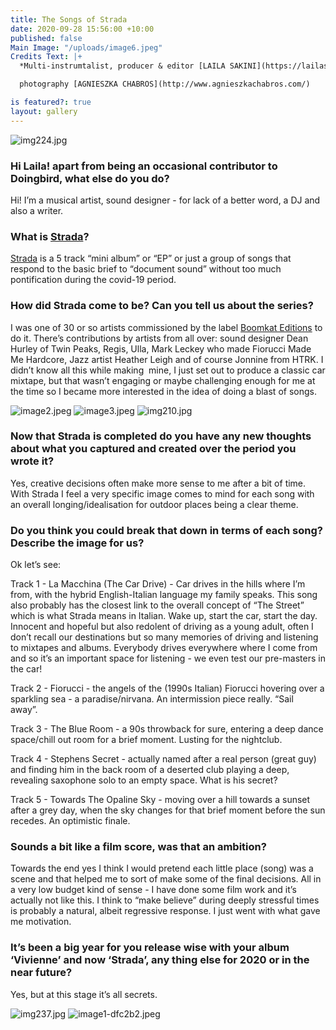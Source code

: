 ```yaml
---
title: The Songs of Strada
date: 2020-09-28 15:56:00 +10:00
published: false
Main Image: "/uploads/image6.jpeg"
Credits Text: |+
  *Multi-instrumtalist, producer & editor [LAILA SAKINI](https://lailasakini.bandcamp.com/) talks to Doingbird's Editor [ABBY BENNETT](https://www.instagram.com/bennett_abby/) about the songs that make up her latest body of work, [STRADA](https://boomkat.com/products/strada-0fa52538-7a7d-4dfa-b58b-6f895d437a5a).*

  photography [AGNIESZKA CHABROS](http://www.agnieszkachabros.com/)

is featured?: true
layout: gallery
---
```


![img224.jpg](/uploads/img224.jpg)


### Hi Laila! apart from being an occasional contributor to Doingbird, what else do you do?

Hi! I’m a musical artist, sound designer - for lack of a better word, a DJ and also a writer. 

### What is [Strada](https://boomkat.com/products/strada-0fa52538-7a7d-4dfa-b58b-6f895d437a5a)? 

[Strada](https://boomkat.com/products/strada-0fa52538-7a7d-4dfa-b58b-6f895d437a5a) is a 5 track “mini album” or “EP” or just a group of songs that respond to the basic brief to “document sound” without too much pontification during the covid-19 period. 

### How did Strada come to be? Can you tell us about the series? 

I was one of 30 or so artists commissioned by the label [Boomkat Editions](https://boomkat.com/labels/boomkat-editions-documenting-sound) to do it. There’s contributions by artists from all over: sound designer Dean Hurley of Twin Peaks, Regis, Ulla, Mark Leckey who made Fiorucci Made Me Hardcore, Jazz artist Heather Leigh and of course Jonnine from HTRK. I didn’t know all this while making  mine, I just set out to produce a classic car mixtape, but that wasn’t engaging or maybe challenging enough for me at the time so I became more interested in the idea of doing a blast of songs. 

![image2.jpeg](/uploads/image2.jpeg)
![image3.jpeg](/uploads/image3.jpeg)
![img210.jpg](/uploads/img210.jpg)

### Now that Strada is completed do you have any new thoughts about what you captured and created over the period you wrote it?

Yes, creative decisions often make more sense to me after a bit of time. With Strada I feel a very specific image comes to mind for each song with an overall longing/idealisation for outdoor places being a clear theme.

### Do you think you could break that down in terms of each song? Describe the image for us?

Ok let’s see: 

Track 1 - La Macchina (The Car Drive) - Car drives in the hills where I’m from, with the hybrid English-Italian language my family speaks. This song also probably has the closest link to the overall concept of “The Street” which is what Strada means in Italian. Wake up, start the car, start the day. Innocent and hopeful but also redolent of driving as a young adult, often I don’t recall our destinations but so many memories of driving and listening to mixtapes and albums. Everybody drives everywhere where I come from and so it’s an important space for listening - we even test our pre-masters in the car!

Track 2 - Fiorucci - the angels of the (1990s Italian) Fiorucci hovering over a sparkling sea - a paradise/nirvana. An intermission piece really. “Sail away”. 

Track 3 - The Blue Room - a 90s throwback for sure, entering a deep dance space/chill out room for a brief moment. Lusting for the nightclub. 

Track 4 - Stephens Secret - actually named after a real person (great guy) and finding him in the back room of a deserted club playing a deep, revealing saxophone solo to an empty space. What is his secret?

Track 5 - Towards The Opaline Sky - moving over a hill towards a sunset after a grey day, when the sky changes for that brief moment before the sun recedes. An optimistic finale.

### Sounds a bit like a film score, was that an ambition?

Towards the end yes I think I would pretend each little place (song) was a scene and that helped me to sort of make some of the final decisions. All in a very low budget kind of sense - I have done some film work and it’s actually not like this. I think to “make believe” during deeply stressful times is probably a natural, albeit regressive response. I just went with what gave me motivation. 


### It’s been a big year for you release wise with your album ‘Vivienne’ and now ‘Strada’, any thing else for 2020 or in the near future?

Yes, but at this stage it’s all secrets.

![img237.jpg](/uploads/img237.jpg)
![image1-dfc2b2.jpeg](/uploads/image1-dfc2b2.jpeg)


